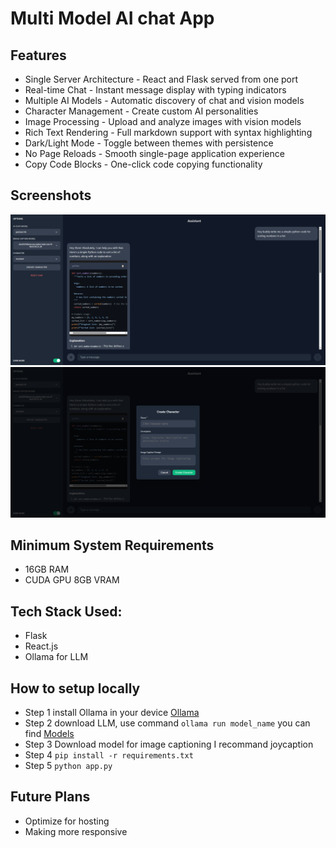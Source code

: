 # Multi Model AI chat App

## Features
- Single Server Architecture - React and Flask served from one port
- Real-time Chat - Instant message display with typing indicators
- Multiple AI Models - Automatic discovery of chat and vision models
- Character Management - Create custom AI personalities
- Image Processing - Upload and analyze images with vision models
- Rich Text Rendering - Full markdown support with syntax highlighting
- Dark/Light Mode - Toggle between themes with persistence
- No Page Reloads - Smooth single-page application experience
- Copy Code Blocks - One-click code copying functionality

## Screenshots
![Main Screen](screenshots/ss.png)
![Character Creation](screenshots/character_creation_ss.png)

## Minimum System Requirements
- 16GB RAM
- CUDA GPU 8GB VRAM

## Tech Stack Used:
- Flask
- React.js
- Ollama for LLM

## How to setup locally
- Step 1 install Ollama in your device [Ollama](https://ollama.com/download)
- Step 2 download LLM, use command `ollama run model_name` you can find [Models](https://ollama.com/search)
- Step 3 Download model for image captioning I recommand joycaption
- Step 4 `pip install -r requirements.txt`
- Step 5 `python app.py`

## Future Plans
- Optimize for hosting
- Making more responsive